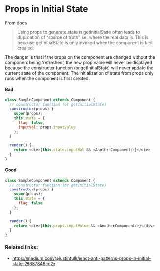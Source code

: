 # Props in Initial State
From docs:
> Using props to generate state in getInitialState often leads to duplication of “source of truth”, i.e. where the real data is.
> This is because getInitialState is only invoked when the component is first created.

The danger is that if the props on the component are changed without the component being ‘refreshed’,
the new prop value will never be displayed because the constructor function (or getInitialState) will never update the current state of the component.
The initialization of state from props only runs when the component is first created.

#### Bad
```javascript
class SampleComponent extends Component {
  // constructor function (or getInitialState)
  constructor(props) {
    super(props);
    this.state = {
      flag: false,
      inputVal: props.inputValue
    };
  }

  render() {
    return <div>{this.state.inputVal && <AnotherComponent/>}</div>
  }
}
```
#### Good
```javascript
class SampleComponent extends Component {
  // constructor function (or getInitialState)
  constructor(props) {
    super(props);
    this.state = {
      flag: false
    };
  }

  render() {
    return <div>{this.props.inputValue && <AnotherComponent/>}</div>
  }
}
```

### Related links:
 - https://medium.com/@justintulk/react-anti-patterns-props-in-initial-state-28687846cc2e
